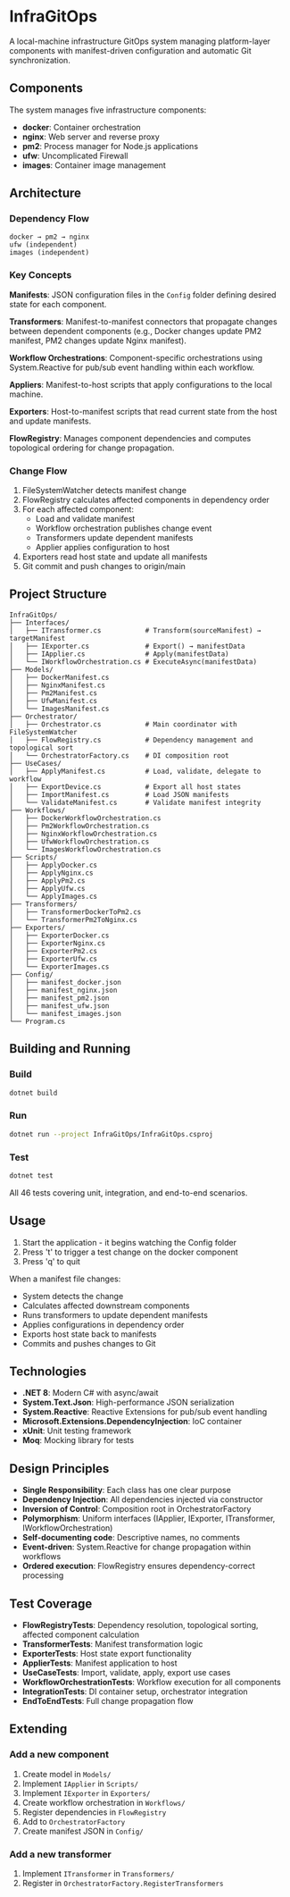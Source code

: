 # InfraGitOps

A local-machine infrastructure GitOps system managing platform-layer components with manifest-driven configuration and automatic Git synchronization.

## Components

The system manages five infrastructure components:
- **docker**: Container orchestration
- **nginx**: Web server and reverse proxy
- **pm2**: Process manager for Node.js applications
- **ufw**: Uncomplicated Firewall
- **images**: Container image management

## Architecture

### Dependency Flow
```
docker → pm2 → nginx
ufw (independent)
images (independent)
```

### Key Concepts

**Manifests**: JSON configuration files in the `Config` folder defining desired state for each component.

**Transformers**: Manifest-to-manifest connectors that propagate changes between dependent components (e.g., Docker changes update PM2 manifest, PM2 changes update Nginx manifest).

**Workflow Orchestrations**: Component-specific orchestrations using System.Reactive for pub/sub event handling within each workflow.

**Appliers**: Manifest-to-host scripts that apply configurations to the local machine.

**Exporters**: Host-to-manifest scripts that read current state from the host and update manifests.

**FlowRegistry**: Manages component dependencies and computes topological ordering for change propagation.

### Change Flow

1. FileSystemWatcher detects manifest change
2. FlowRegistry calculates affected components in dependency order
3. For each affected component:
   - Load and validate manifest
   - Workflow orchestration publishes change event
   - Transformers update dependent manifests
   - Applier applies configuration to host
4. Exporters read host state and update all manifests
5. Git commit and push changes to origin/main

## Project Structure

```
InfraGitOps/
├── Interfaces/
│   ├── ITransformer.cs           # Transform(sourceManifest) → targetManifest
│   ├── IExporter.cs              # Export() → manifestData
│   ├── IApplier.cs               # Apply(manifestData)
│   └── IWorkflowOrchestration.cs # ExecuteAsync(manifestData)
├── Models/
│   ├── DockerManifest.cs
│   ├── NginxManifest.cs
│   ├── Pm2Manifest.cs
│   ├── UfwManifest.cs
│   └── ImagesManifest.cs
├── Orchestrator/
│   ├── Orchestrator.cs           # Main coordinator with FileSystemWatcher
│   ├── FlowRegistry.cs           # Dependency management and topological sort
│   └── OrchestratorFactory.cs    # DI composition root
├── UseCases/
│   ├── ApplyManifest.cs          # Load, validate, delegate to workflow
│   ├── ExportDevice.cs           # Export all host states
│   ├── ImportManifest.cs         # Load JSON manifests
│   └── ValidateManifest.cs       # Validate manifest integrity
├── Workflows/
│   ├── DockerWorkflowOrchestration.cs
│   ├── Pm2WorkflowOrchestration.cs
│   ├── NginxWorkflowOrchestration.cs
│   ├── UfwWorkflowOrchestration.cs
│   └── ImagesWorkflowOrchestration.cs
├── Scripts/
│   ├── ApplyDocker.cs
│   ├── ApplyNginx.cs
│   ├── ApplyPm2.cs
│   ├── ApplyUfw.cs
│   └── ApplyImages.cs
├── Transformers/
│   ├── TransformerDockerToPm2.cs
│   └── TransformerPm2ToNginx.cs
├── Exporters/
│   ├── ExporterDocker.cs
│   ├── ExporterNginx.cs
│   ├── ExporterPm2.cs
│   ├── ExporterUfw.cs
│   └── ExporterImages.cs
├── Config/
│   ├── manifest_docker.json
│   ├── manifest_nginx.json
│   ├── manifest_pm2.json
│   ├── manifest_ufw.json
│   └── manifest_images.json
└── Program.cs
```

## Building and Running

### Build
```bash
dotnet build
```

### Run
```bash
dotnet run --project InfraGitOps/InfraGitOps.csproj
```

### Test
```bash
dotnet test
```

All 46 tests covering unit, integration, and end-to-end scenarios.

## Usage

1. Start the application - it begins watching the Config folder
2. Press 't' to trigger a test change on the docker component
3. Press 'q' to quit

When a manifest file changes:
- System detects the change
- Calculates affected downstream components
- Runs transformers to update dependent manifests
- Applies configurations in dependency order
- Exports host state back to manifests
- Commits and pushes changes to Git

## Technologies

- **.NET 8**: Modern C# with async/await
- **System.Text.Json**: High-performance JSON serialization
- **System.Reactive**: Reactive Extensions for pub/sub event handling
- **Microsoft.Extensions.DependencyInjection**: IoC container
- **xUnit**: Unit testing framework
- **Moq**: Mocking library for tests

## Design Principles

- **Single Responsibility**: Each class has one clear purpose
- **Dependency Injection**: All dependencies injected via constructor
- **Inversion of Control**: Composition root in OrchestratorFactory
- **Polymorphism**: Uniform interfaces (IApplier, IExporter, ITransformer, IWorkflowOrchestration)
- **Self-documenting code**: Descriptive names, no comments
- **Event-driven**: System.Reactive for change propagation within workflows
- **Ordered execution**: FlowRegistry ensures dependency-correct processing

## Test Coverage

- **FlowRegistryTests**: Dependency resolution, topological sorting, affected component calculation
- **TransformerTests**: Manifest transformation logic
- **ExporterTests**: Host state export functionality
- **ApplierTests**: Manifest application to host
- **UseCaseTests**: Import, validate, apply, export use cases
- **WorkflowOrchestrationTests**: Workflow execution for all components
- **IntegrationTests**: DI container setup, orchestrator integration
- **EndToEndTests**: Full change propagation flow

## Extending

### Add a new component
1. Create model in `Models/`
2. Implement `IApplier` in `Scripts/`
3. Implement `IExporter` in `Exporters/`
4. Create workflow orchestration in `Workflows/`
5. Register dependencies in `FlowRegistry`
6. Add to `OrchestratorFactory`
7. Create manifest JSON in `Config/`

### Add a new transformer
1. Implement `ITransformer` in `Transformers/`
2. Register in `OrchestratorFactory.RegisterTransformers`

